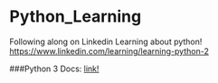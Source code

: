 # Python_Learning
Following along on Linkedin Learning about python! https://www.linkedin.com/learning/learning-python-2


###Python 3 Docs: [link!](https://docs.python.org/3/)
